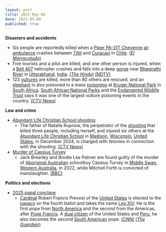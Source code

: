```yaml
---
layout: post
title: 2025 May 08
date: 2025-05-08
published: true
---
```



**Disasters and accidents**

* Six people are reportedly killed when a [Piper PA-31T Cheyenne](https://en.wikipedia.org/wiki/Piper_PA-31T_Cheyenne "Piper PA-31T Cheyenne") [air ambulance](https://en.wikipedia.org/wiki/Air_ambulance "Air ambulance") crashes between [Tiltil](https://en.wikipedia.org/wiki/Tiltil "Tiltil") and [Curacaví](https://en.wikipedia.org/wiki/Curacav%C3%AD "Curacaví") in [Chile](https://en.wikipedia.org/wiki/Chile "Chile"). [(*El Morrocotudo*)](https://www.elmorrocotudo.cl/noticia/sociedad/revelo-una-identidad-alcalde-de-arica-da-por-fallecidos-ocupantes-de-avion-desapare)
* Five tourists and a pilot are killed, and one other person is injured, when a [Bell 407](https://en.wikipedia.org/wiki/Bell_407 "Bell 407") helicopter crashes and falls into a deep [gorge](https://en.wikipedia.org/wiki/Gorge "Gorge") near [Bhagirathi River](https://en.wikipedia.org/wiki/Bhagirathi_River "Bhagirathi River") in [Uttarakhand](https://en.wikipedia.org/wiki/Uttarakhand "Uttarakhand"), [India](https://en.wikipedia.org/wiki/India "India"). [(*The Hindu*)](https://www.thehindu.com/news/national/uttarakhand/helicopter-crash-uttarakhand-uttarkashi-rescue-operation-underway-updates/article69551988.ece) [(NDTV)](https://www.ndtv.com/india-news/4-tourists-killed-as-helicopter-crashes-near-uttarakhands-uttarkashi-8359505)
* 123 [vultures](https://en.wikipedia.org/wiki/Vulture "Vulture") are killed, more than 80 others are rescued, and an [elephant](https://en.wikipedia.org/wiki/Elephant "Elephant") is also poisoned in a mass [poisoning](https://en.wikipedia.org/wiki/Poisoning "Poisoning") at [Kruger National Park](https://en.wikipedia.org/wiki/Kruger_National_Park "Kruger National Park") in [South Africa](https://en.wikipedia.org/wiki/South_Africa "South Africa"). [South African National Parks](https://en.wikipedia.org/wiki/South_African_National_Parks "South African National Parks") and the [Endangered Wildlife Trust](https://en.wikipedia.org/wiki/Endangered_Wildlife_Trust "Endangered Wildlife Trust") says it was one of the largest vulture poisoning events in the country. [(CTV News)](https://www.ctvnews.ca/climate-and-environment/article/vultures-rescued-from-mass-poisoning-in-south-african-game-reserve/)

**Law and crime**

* [Abundant Life Christian School shooting](https://en.wikipedia.org/wiki/Abundant_Life_Christian_School_shooting "Abundant Life Christian School shooting")
  + The father of Natalie Rupnow, the perpetrator of the [shooting](https://en.wikipedia.org/wiki/Abundant_Life_Christian_School_shooting "Abundant Life Christian School shooting") that killed three people, including herself, and injured six others at the [Abundant Life Christian School](https://en.wikipedia.org/wiki/Abundant_Life_Christian_School "Abundant Life Christian School") in [Madison](https://en.wikipedia.org/wiki/Madison%2C_Wisconsin "Madison, Wisconsin"), [Wisconsin](https://en.wikipedia.org/wiki/Wisconsin "Wisconsin"), [United States](https://en.wikipedia.org/wiki/United_States "United States"), in December 2024, is charged with felonies in connection with the shooting. [(CTV News)](https://www.ctvnews.ca/world/article/father-of-15-year-old-who-killed-2-at-wisconsin-religious-school-faces-felony-charges/)
* [Murder of Cassius Turvey](https://en.wikipedia.org/wiki/Murder_of_Cassius_Turvey "Murder of Cassius Turvey")
  + Jack Brearley and Brodie Lee Palmer are found guilty of the murder of [Aboriginal Australian](https://en.wikipedia.org/wiki/Aboriginal_Australian "Aboriginal Australian") schoolboy Cassius Turvey in [Middle Swan](https://en.wikipedia.org/wiki/Middle_Swan%2C_Western_Australia "Middle Swan, Western Australia"), [Western Australia](https://en.wikipedia.org/wiki/Western_Australia "Western Australia"), in 2022, while Mitchell Forth is convicted of manslaughter. [(BBC)](https://www.bbc.com/news/articles/ce9vzzxpdm7o)

**Politics and elections**

* [2025 papal conclave](https://en.wikipedia.org/wiki/2025_papal_conclave "2025 papal conclave")
  + [Cardinal](https://en.wikipedia.org/wiki/Catholic_cardinal "Catholic cardinal") Robert Francis Prevost of the [United States](https://en.wikipedia.org/wiki/United_States "United States") is elected to the [papacy](https://en.wikipedia.org/wiki/Pope "Pope") on the fourth ballot and takes the name [Leo XIV](https://en.wikipedia.org/wiki/Pope_Leo_XIV "Pope Leo XIV"). He is the first pope from [North America](https://en.wikipedia.org/wiki/North_America "North America") and the second from the Americas, after [Pope Francis](https://en.wikipedia.org/wiki/Pope_Francis "Pope Francis"). A [dual citizen](https://en.wikipedia.org/wiki/Dual_citizen "Dual citizen") of the United States and [Peru](https://en.wikipedia.org/wiki/Peru "Peru"), he also becomes the second [South American](https://en.wikipedia.org/wiki/South_America "South America") pope. [(CNN)](https://www.cnn.com/world/live-news/new-pope-conclave-day-two-05-08-25) [(*The Guardian*)](https://www.theguardian.com/world/live/2025/may/08/new-pope-conclave-vatican-white-black-smoke-papacy-catholic-cardinals)
